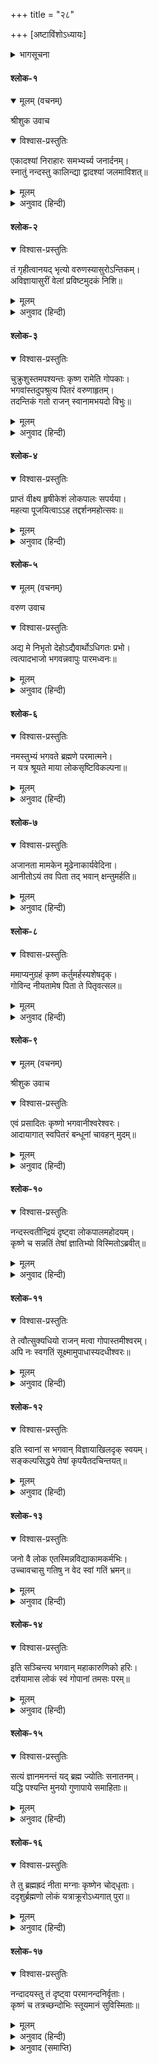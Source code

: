 +++
title = "२८"

+++
[अष्टाविंशोऽध्यायः]



<details><summary>भागसूचना</summary>

वरुणलोकसे नन्दजीको छुड़ाकर लाना
</details>

#### श्लोक-१


<details open><summary>मूलम् (वचनम्)</summary>

श्रीशुक उवाच
</details>

<details open><summary>विश्वास-प्रस्तुतिः</summary>

एकादश्यां निराहारः समभ्यर्च्य जनार्दनम्।  
स्नातुं नन्दस्तु कालिन्द्या द्वादश्यां जलमाविशत्॥
</details>

<details><summary>मूलम्</summary>

एकादश्यां निराहारः समभ्यर्च्य जनार्दनम्।  
स्नातुं नन्दस्तु कालिन्द्या द्वादश्यां जलमाविशत्॥
</details>

<details><summary>अनुवाद (हिन्दी)</summary>

श्रीशुकदेवजी कहते हैं—परीक्षित्! नन्दबाबाने कार्तिक शुक्ल एकादशीका उपवास किया और भगवान‍्की पूजा की तथा उसी दिन रातमें द्वादशी लगनेपर स्नान करनेके लिये यमुना-जलमें प्रवेश किया॥ १॥
</details>

#### श्लोक-२


<details open><summary>विश्वास-प्रस्तुतिः</summary>

तं गृहीत्वानयद् भृत्यो वरुणस्यासुरोऽन्तिकम्।  
अविज्ञायासुरीं वेलां प्रविष्टमुदकं निशि॥
</details>

<details><summary>मूलम्</summary>

तं गृहीत्वानयद् भृत्यो वरुणस्यासुरोऽन्तिकम्।  
अविज्ञायासुरीं वेलां प्रविष्टमुदकं निशि॥
</details>

<details><summary>अनुवाद (हिन्दी)</summary>

नन्दबाबाको यह मालूम नहीं था कि यह असुरोंकी वेला है, इसलिये वे रातके समय ही यमुनाजलमें घुस गये। उस समय वरुणके सेवक एक असुरने उन्हें पकड़ लिया और वह अपने स्वामीके पास ले गया॥ २॥
</details>

#### श्लोक-३


<details open><summary>विश्वास-प्रस्तुतिः</summary>

चुक्रुशुस्तमपश्यन्तः कृष्ण रामेति गोपकाः।  
भगवांस्तदुपश्रुत्य पितरं वरुणाहृतम्।  
तदन्तिकं गतो राजन् स्वानामभयदो विभुः॥
</details>

<details><summary>मूलम्</summary>

चुक्रुशुस्तमपश्यन्तः कृष्ण रामेति गोपकाः।  
भगवांस्तदुपश्रुत्य पितरं वरुणाहृतम्।  
तदन्तिकं गतो राजन् स्वानामभयदो विभुः॥
</details>

<details><summary>अनुवाद (हिन्दी)</summary>

नन्दबाबाके खो जानेसे व्रजके सारे गोप ‘श्रीकृष्ण! अब तुम्हीं अपने पिताको ला सकते हो; बलराम! अब तुम्हारा ही भरोसा है’—इस प्रकार कहते हुए रोने-पीटने लगे। भगवान् श्रीकृष्ण सर्वशक्तिमान् हैं एवं सदासे ही अपने भक्तोंका भय भगाते आये हैं। जब उन्होंने व्रजवासियोंका रोना-पीटना सुना और यह जाना कि पिताजीको वरुणका कोई सेवक ले गया है, तब वे वरुणजीके पास गये॥ ३॥
</details>

#### श्लोक-४


<details open><summary>विश्वास-प्रस्तुतिः</summary>

प्राप्तं वीक्ष्य हृषीकेशं लोकपालः सपर्यया।  
महत्या पूजयित्वाऽऽह तद्दर्शनमहोत्सवः॥
</details>

<details><summary>मूलम्</summary>

प्राप्तं वीक्ष्य हृषीकेशं लोकपालः सपर्यया।  
महत्या पूजयित्वाऽऽह तद्दर्शनमहोत्सवः॥
</details>

<details><summary>अनुवाद (हिन्दी)</summary>

जब लोकपाल वरुणने देखा कि समस्त जगत‍्के अन्तरिन्द्रिय और बहिरिन्द्रियोंके प्रवर्तक भगवान् श्रीकृष्ण स्वयं ही उनके यहाँ पधारे हैं, तब उन्होंने उनकी बहुत बड़ी पूजा की। भगवान‍्के दर्शनसे उनका रोम-रोम आनन्दसे खिल उठा। इसके बाद उन्होंने भगवान‍्से निवेदन किया॥ ४॥
</details>

#### श्लोक-५


<details open><summary>मूलम् (वचनम्)</summary>

वरुण उवाच
</details>

<details open><summary>विश्वास-प्रस्तुतिः</summary>

अद्य मे निभृतो देहोऽद्यैवार्थोऽधिगतः प्रभो।  
त्वत्पादभाजो भगवन्नवापुः पारमध्वनः॥
</details>

<details><summary>मूलम्</summary>

अद्य मे निभृतो देहोऽद्यैवार्थोऽधिगतः प्रभो।  
त्वत्पादभाजो भगवन्नवापुः पारमध्वनः॥
</details>

<details><summary>अनुवाद (हिन्दी)</summary>

वरुणजीने कहा—प्रभो! आज मेरा शरीर धारण करना सफल हुआ। आज मुझे सम्पूर्ण पुरुषार्थ प्राप्त हो गया; क्योंकि आज मुझे आपके चरणोंकी सेवाका शुभ अवसर प्राप्त हुआ है। भगवन्! जिन्हें भी आपके चरणकमलोंकी सेवाका सुअवसर मिला, वे भवसागरसे पार हो गये॥ ५॥
</details>

#### श्लोक-६


<details open><summary>विश्वास-प्रस्तुतिः</summary>

नमस्तुभ्यं भगवते ब्रह्मणे परमात्मने।  
न यत्र श्रूयते माया लोकसृष्टिविकल्पना॥
</details>

<details><summary>मूलम्</summary>

नमस्तुभ्यं भगवते ब्रह्मणे परमात्मने।  
न यत्र श्रूयते माया लोकसृष्टिविकल्पना॥
</details>

<details><summary>अनुवाद (हिन्दी)</summary>

आप भक्तोंके भगवान्, वेदान्तियोंके ब्रह्म और योगियोंके परमात्मा हैं। आपके स्वरूपमें विभिन्न लोकसृष्टियोंकी कल्पना करनेवाली माया नहीं है—ऐसा श्रुति कहती है। मैं आपको नमस्कार करता हूँ॥ ६॥
</details>

#### श्लोक-७


<details open><summary>विश्वास-प्रस्तुतिः</summary>

अजानता मामकेन मूढेनाकार्यवेदिना।  
आनीतोऽयं तव पिता तद् भवान् क्षन्तुमर्हति॥
</details>

<details><summary>मूलम्</summary>

अजानता मामकेन मूढेनाकार्यवेदिना।  
आनीतोऽयं तव पिता तद् भवान् क्षन्तुमर्हति॥
</details>

<details><summary>अनुवाद (हिन्दी)</summary>

प्रभो! मेरा यह सेवक बड़ा मूढ़ और अनजान है। वह अपने कर्तव्यको भी नहीं जानता। वही आपके पिताजीको ले आया है, आप कृपा करके उसका अपराध क्षमा कीजिये॥ ७॥
</details>

#### श्लोक-८


<details open><summary>विश्वास-प्रस्तुतिः</summary>

ममाप्यनुग्रहं कृष्ण कर्तुमर्हस्यशेषदृक्।  
गोविन्द नीयतामेष पिता ते पितृवत्सल॥
</details>

<details><summary>मूलम्</summary>

ममाप्यनुग्रहं कृष्ण कर्तुमर्हस्यशेषदृक्।  
गोविन्द नीयतामेष पिता ते पितृवत्सल॥
</details>

<details><summary>अनुवाद (हिन्दी)</summary>

गोविन्द! मैं जानता हूँ कि आप अपने पिताके प्रति बड़ा प्रेमभाव रखते हैं। ये आपके पिता हैं। इन्हें आप ले जाइये। परन्तु भगवन्! आप सबके अन्तर्यामी, सबके साक्षी हैं। इसलिये विश्वविमोहन श्रीकृष्ण! आप मुझ दासपर भी कृपा कीजिये॥ ८॥
</details>

#### श्लोक-९


<details open><summary>मूलम् (वचनम्)</summary>

श्रीशुक उवाच
</details>

<details open><summary>विश्वास-प्रस्तुतिः</summary>

एवं प्रसादितः कृष्णो भगवानीश्वरेश्वरः।  
आदायागात् स्वपितरं बन्धूनां चावहन् मुदम्॥
</details>

<details><summary>मूलम्</summary>

एवं प्रसादितः कृष्णो भगवानीश्वरेश्वरः।  
आदायागात् स्वपितरं बन्धूनां चावहन् मुदम्॥
</details>

<details><summary>अनुवाद (हिन्दी)</summary>

श्रीशुकदेवजी कहते हैं—परीक्षित्! भगवान् श्रीकृष्ण ब्रह्मा आदि ईश्वरोंके भी ईश्वर हैं। लोकपाल वरुणने इस प्रकार उनकी स्तुति करके उन्हें प्रसन्न किया। इसके बाद भगवान् अपने पिता नन्दजीको लेकर व्रजमें चले आये और व्रजवासी भाई-बन्धुओंको आनन्दित किया॥ ९॥
</details>

#### श्लोक-१०


<details open><summary>विश्वास-प्रस्तुतिः</summary>

नन्दस्त्वतीन्द्रियं दृष्ट्वा लोकपालमहोदयम्।  
कृष्णे च सन्नतिं तेषां ज्ञातिभ्यो विस्मितोऽब्रवीत्॥
</details>

<details><summary>मूलम्</summary>

नन्दस्त्वतीन्द्रियं दृष्ट्वा लोकपालमहोदयम्।  
कृष्णे च सन्नतिं तेषां ज्ञातिभ्यो विस्मितोऽब्रवीत्॥
</details>

<details><summary>अनुवाद (हिन्दी)</summary>

नन्दबाबाने वरुणलोकमें लोकपालके इन्द्रियातीत ऐश्वर्य और सुख-सम्पत्तिको देखा तथा यह भी देखा कि वहाँके निवासी उनके पुत्र श्रीकृष्णके चरणोंमें झुक-झुककर प्रणाम कर रहे हैं। उन्हें बड़ा विस्मय हुआ। उन्होंने व्रजमें आकर अपने जाति-भाइयोंको सब बातें कह सुनायीं॥ १०॥
</details>

#### श्लोक-११


<details open><summary>विश्वास-प्रस्तुतिः</summary>

ते त्वौत्सुक्यधियो राजन् मत्वा गोपास्तमीश्वरम्।  
अपि नः स्वगतिं सूक्ष्मामुपाधास्यदधीश्वरः॥
</details>

<details><summary>मूलम्</summary>

ते त्वौत्सुक्यधियो राजन् मत्वा गोपास्तमीश्वरम्।  
अपि नः स्वगतिं सूक्ष्मामुपाधास्यदधीश्वरः॥
</details>

<details><summary>अनुवाद (हिन्दी)</summary>

परीक्षित्! भगवान‍्के प्रेमी गोप यह सुनकर ऐसा समझने लगे कि अरे, ये तो स्वयं भगवान् हैं। तब उन्होंने मन-ही-मन बड़ी उत्सुकतासे विचार किया कि क्या कभी जगदीश्वर भगवान् श्रीकृष्ण हमलोगोंको भी अपना वह मायातीत स्वधाम, जहाँ केवल इनके प्रेमी-भक्त ही जा सकते हैं, दिखलायेंगे॥ ११॥
</details>

#### श्लोक-१२


<details open><summary>विश्वास-प्रस्तुतिः</summary>

इति स्वानां स भगवान् विज्ञायाखिलदृक् स्वयम्।  
सङ्कल्पसिद्धये तेषां कृपयैतदचिन्तयत्॥
</details>

<details><summary>मूलम्</summary>

इति स्वानां स भगवान् विज्ञायाखिलदृक् स्वयम्।  
सङ्कल्पसिद्धये तेषां कृपयैतदचिन्तयत्॥
</details>

<details><summary>अनुवाद (हिन्दी)</summary>

परीक्षित्! भगवान् श्रीकृष्ण स्वयं सर्वदर्शी हैं। भला, उनसे यह बात कैसे छिपी रहती? वे अपने आत्मीय गोपोंकी यह अभिलाषा जान गये और उनका संकल्प सिद्ध करनेके लिये कृपासे भरकर इस प्रकार सोचने लगे॥ १२॥
</details>

#### श्लोक-१३


<details open><summary>विश्वास-प्रस्तुतिः</summary>

जनो वै लोक एतस्मिन्नविद्याकामकर्मभिः।  
उच्चावचासु गतिषु न वेद स्वां गतिं भ्रमन्॥
</details>

<details><summary>मूलम्</summary>

जनो वै लोक एतस्मिन्नविद्याकामकर्मभिः।  
उच्चावचासु गतिषु न वेद स्वां गतिं भ्रमन्॥
</details>

<details><summary>अनुवाद (हिन्दी)</summary>

‘इस संसारमें जीव अज्ञानवश शरीरमें आत्मबुद्धि करके भाँति-भाँतिकी कामना और उनकी पूर्तिके लिये नाना प्रकारके कर्म करता है। फिर उनके फलस्वरूप देवता, मनुष्य, पशु, पक्षी आदि ऊँची-नीची योनियोंमें भटकता फिरता है, अपनी असली गतिको—आत्मस्वरूपको नहीं पहचान पाता॥ १३॥
</details>

#### श्लोक-१४


<details open><summary>विश्वास-प्रस्तुतिः</summary>

इति सञ्चिन्त्य भगवान् महाकारुणिको हरिः।  
दर्शयामास लोकं स्वं गोपानां तमसः परम्॥
</details>

<details><summary>मूलम्</summary>

इति सञ्चिन्त्य भगवान् महाकारुणिको हरिः।  
दर्शयामास लोकं स्वं गोपानां तमसः परम्॥
</details>

<details><summary>अनुवाद (हिन्दी)</summary>

परमदयालु भगवान् श्रीकृष्णने इस प्रकार सोचकर उन गोपोंको मायान्धकारसे अतीत अपना परमधाम दिखलाया॥ १४॥
</details>

#### श्लोक-१५


<details open><summary>विश्वास-प्रस्तुतिः</summary>

सत्यं ज्ञानमनन्तं यद् ब्रह्म ज्योतिः सनातनम्।  
यद्धि पश्यन्ति मुनयो गुणापाये समाहिताः॥
</details>

<details><summary>मूलम्</summary>

सत्यं ज्ञानमनन्तं यद् ब्रह्म ज्योतिः सनातनम्।  
यद्धि पश्यन्ति मुनयो गुणापाये समाहिताः॥
</details>

<details><summary>अनुवाद (हिन्दी)</summary>

भगवान‍्ने पहले उनको उस ब्रह्मका साक्षात्कार करवाया जिसका स्वरूप सत्य, ज्ञान, अनन्त, सनातन और ज्योतिःस्वरूप है तथा समाधिनिष्ठ गुणातीत पुरुष ही जिसे देख पाते हैं॥ १५॥
</details>

#### श्लोक-१६


<details open><summary>विश्वास-प्रस्तुतिः</summary>

ते तु ब्रह्मह्रदं नीता मग्नाः कृष्णेन चोद्‍धृताः।  
ददृशुर्ब्रह्मणो लोकं यत्राक्रूरोऽध्यगात् पुरा॥
</details>

<details><summary>मूलम्</summary>

ते तु ब्रह्मह्रदं नीता मग्नाः कृष्णेन चोद्‍धृताः।  
ददृशुर्ब्रह्मणो लोकं यत्राक्रूरोऽध्यगात् पुरा॥
</details>

<details><summary>अनुवाद (हिन्दी)</summary>

जिस जलाशयमें अक्रूरको भगवान‍्ने अपना स्वरूप दिखलाया था, उसी ब्रह्मस्वरूप ब्रह्मह्रदमें भगवान् उन गोपोंको ले गये। वहाँ उन लोगोंने उसमें डुबकी लगायी। वे ब्रह्मह्रदमें प्रवेश कर गये। तब भगवान‍्ने उसमेंसे उनको निकालकर अपने परमधामका दर्शन कराया॥ १६॥
</details>

#### श्लोक-१७


<details open><summary>विश्वास-प्रस्तुतिः</summary>

नन्दादयस्तु तं दृष्ट्वा परमानन्दनिर्वृताः।  
कृष्णं च तत्रच्छन्दोभिः स्तूयमानं सुविस्मिताः॥
</details>

<details><summary>मूलम्</summary>

नन्दादयस्तु तं दृष्ट्वा परमानन्दनिर्वृताः।  
कृष्णं च तत्रच्छन्दोभिः स्तूयमानं सुविस्मिताः॥
</details>

<details><summary>अनुवाद (हिन्दी)</summary>

उस दिव्य भगवत्स्वरूप लोकको देखकर नन्द आदि गोप परमानन्दमें मग्न हो गये। वहाँ उन्होंने देखा कि सारे वेद मूर्तिमान् होकर भगवान् श्रीकृष्णकी स्तुति कर रहे हैं। यह देखकर वे सब-के-सब परम विस्मित हो गये॥ १७॥
</details>

<details><summary>अनुवाद (समाप्ति)</summary>

इति श्रीमद‍्भागवते महापुराणे पारमहंस्यां संहितायां दशमस्कन्धे पूर्वार्धेऽष्टाविंशोऽध्यायः॥ २८॥
</details>
